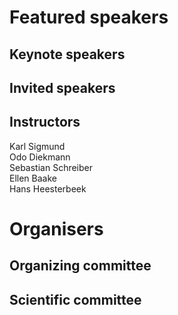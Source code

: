 # Featured speakers

## Keynote speakers


## Invited speakers


## Instructors
Karl Sigmund   
Odo Diekmann  
Sebastian Schreiber  
Ellen Baake  
Hans Heesterbeek  


# Organisers


## Organizing committee


## Scientific committee
